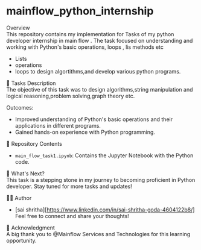 # mainflow_python_internship
 Overview  
This repository contains my implementation for Tasks of my python developer internship in main flow . The task focused on understanding and working with Python's basic operations, loops , lis methods etc 
- Lists  
- operations
- loops
to design algortithms,and develop various python programs.

 📝 Tasks Description  
The objective of this task was to design algorithms,string manipulation and logical reasoning,problem solving,graph theory etc.  

Outcomes:  
- Improved understanding of Python's basic operations and their applications in different programs.  
- Gained hands-on experience with Python programming.  

 📁 Repository Contents  
- `main_flow_task1.ipynb`: Contains the Jupyter Notebook with the Python code.

 🚀 What's Next?  
This task is a stepping stone in my journey to becoming proficient in Python developer. Stay tuned for more tasks and updates!  

 👩‍💻 Author  
- [sai shritha][https://www.linkedin.com/in/sai-shritha-goda-4604122b8/]
Feel free to connect and share your thoughts!  

🌟 Acknowledgment  
A big thank you to @Mainflow Services and Technologies for this learning opportunity.  
